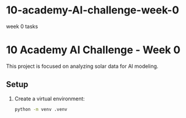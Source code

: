 # 10-academy-AI-challenge-week-0
week 0 tasks 

# 10 Academy AI Challenge - Week 0

This project is focused on analyzing solar data for AI modeling.

## Setup
1. Create a virtual environment:
   ```bash
   python -m venv .venv
